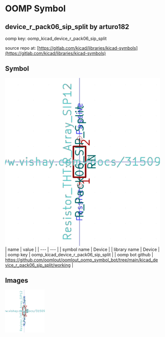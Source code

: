 # OOMP Symbol  
## device_r_pack06_sip_split  by arturo182  
  
oomp key: oomp_kicad_device_r_pack06_sip_split  
  
source repo at: [https://gitlab.com/kicad/libraries/kicad-symbols](https://gitlab.com/kicad/libraries/kicad-symbols)  
## Symbol  
  
[![working.png](working_600.png)](working.png)  
| name | value | 
| --- | --- | 
| symbol name | Device | 
| library name | Device | 
| oomp key | oomp_kicad_device_r_pack06_sip_split | 
| oomp bot github | https://github.com/oomlout/oomlout_oomp_symbol_bot/tree/main/kicad_device_r_pack06_sip_split/working | 
## Images  
  
[![working.png](working_140.png)](working.png)  
